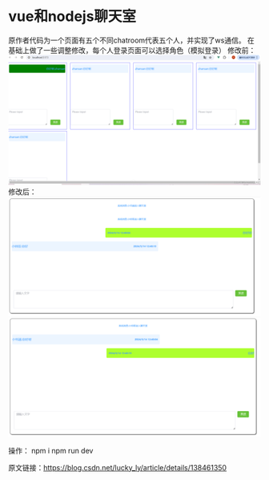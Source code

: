 # vue和nodejs聊天室
原作者代码为一个页面有五个不同chatroom代表五个人，并实现了ws通信。
在基础上做了一些调整修改，每个人登录页面可以选择角色（模拟登录）
修改前：
 ![GitHub Logo](https://github.com/stubidyue/photo-/blob/main/before1.png)
修改后：
 ![GitHub Logo](https://github.com/stubidyue/photo-/blob/main/change1.png)
 ![GitHub Logo](https://github.com/stubidyue/photo-/blob/main/change2.png)

操作：
npm i
npm run dev

原文链接：https://blog.csdn.net/lucky_ly/article/details/138461350
